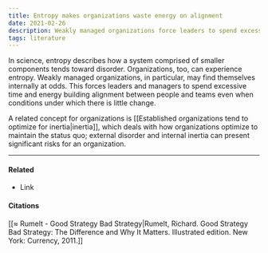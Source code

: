 ```yaml
---
title: Entropy makes organizations waste energy on alignment
date: 2021-02-26
description: Weakly managed organizations force leaders to spend excessive time and energy building alignment
tags: literature
---
```


In science, entropy describes how a system comprised of smaller components tends toward disorder. Organizations, too, can experience entropy. Weakly managed organizations, in particular, may find themselves internally at odds. This forces leaders and managers to spend excessive time and energy building alignment between people and teams even when conditions under which there is little change. 

A related concept for organizations is [[Established organizations tend to optimize for inertia|inertia]], which deals with how organizations optimize to maintain the status quo; external disorder and internal inertia can present significant risks for an organization. 

---
#### Related
- Link

#### Citations
[[≈ Rumelt - Good Strategy Bad Strategy|Rumelt, Richard. Good Strategy Bad Strategy: The Difference and Why It Matters. Illustrated edition. New York: Currency, 2011.]]
